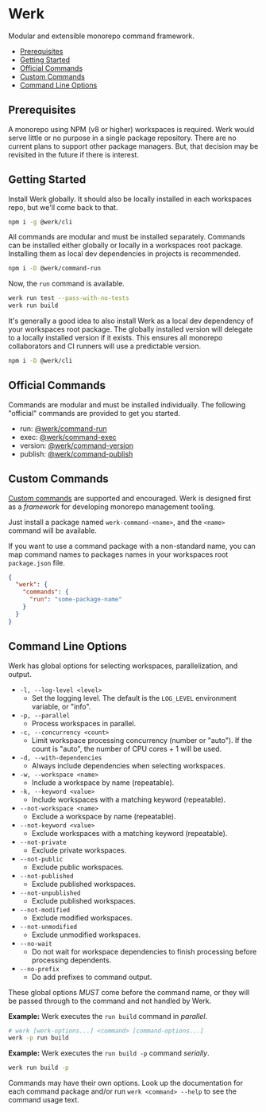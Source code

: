 # Werk

Modular and extensible monorepo command framework.

- [Prerequisites](#prerequisites)
- [Getting Started](#getting-started)
- [Official Commands](#official-commands)
- [Custom Commands](#custom-commands)
- [Command Line Options](#command-line-options)

## Prerequisites

A monorepo using NPM (v8 or higher) workspaces is required. Werk would serve little or no purpose in a single package repository. There are no current plans to support other package managers. But, that decision may be revisited in the future if there is interest.

## Getting Started

Install Werk globally. It should also be locally installed in each workspaces repo, but we'll come back to that.

```sh
npm i -g @werk/cli
```

All commands are modular and must be installed separately. Commands can be installed either globally or locally in a workspaces root package. Installing them as local dev dependencies in projects is recommended.

```sh
npm i -D @werk/command-run
```

Now, the `run` command is available.

```sh
werk run test --pass-with-no-tests
werk run build
```

It's generally a good idea to also install Werk as a local dev dependency of your workspaces root package. The globally installed version will delegate to a locally installed version if it exists. This ensures all monorepo collaborators and CI runners will use a predictable version.

```sh
npm i -D @werk/cli
```

## Official Commands

Commands are modular and must be installed individually. The following "official" commands are provided to get you started.

- run: [@werk/command-run](https://www.npmjs.com/package/@werk/command-run)
- exec: [@werk/command-exec](https://www.npmjs.com/package/@werk/command-exec)
- version: [@werk/command-version](https://www.npmjs.com/package/@werk/command-version)
- publish: [@werk/command-publish](https://www.npmjs.com/package/@werk/command-publish)

## Custom Commands

[Custom commands](README_CUSTOM_COMMANDS.md) are supported and encouraged. Werk is designed first as a _framework_ for developing monorepo management tooling.

Just install a package named `werk-command-<name>`, and the `<name>` command will be available.

If you want to use a command package with a non-standard name, you can
map command names to packages names in your workspaces root `package.json` file.

```json
{
  "werk": {
    "commands": {
      "run": "some-package-name"
    }
  }
}
```

## Command Line Options

Werk has global options for selecting workspaces, parallelization, and output.

- `-l, --log-level <level>`
  - Set the logging level. The default is the `LOG_LEVEL` environment variable, or "info".
- `-p, --parallel`
  - Process workspaces in parallel.
- `-c, --concurrency <count>`
  - Limit workspace processing concurrency (number or "auto"). If the count is "auto", the number of CPU cores + 1 will be used.
- `-d, --with-dependencies`
  - Always include dependencies when selecting workspaces.
- `-w, --workspace <name>`
  - Include a workspace by name (repeatable).
- `-k, --keyword <value>`
  - Include workspaces with a matching keyword (repeatable).
- `--not-workspace <name>`
  - Exclude a workspace by name (repeatable).
- `--not-keyword <value>`
  - Exclude workspaces with a matching keyword (repeatable).
- `--not-private`
  - Exclude private workspaces.
- `--not-public`
  - Exclude public workspaces.
- `--not-published`
  - Exclude published workspaces.
- `--not-unpublished`
  - Exclude published workspaces.
- `--not-modified`
  - Exclude modified workspaces.
- `--not-unmodified`
  - Exclude unmodified workspaces.
- `--no-wait`
  - Do not wait for workspace dependencies to finish processing before processing dependents.
- `--no-prefix`
  - Do add prefixes to command output.

These global options _MUST_ come before the command name, or they will be passed through to the command and not handled by Werk.

**Example:** Werk executes the `run build` command in _parallel_.

```sh
# werk [werk-options...] <command> [command-options...]
werk -p run build
```

**Example:** Werk executes the `run build -p` command _serially_.

```sh
werk run build -p
```

Commands may have their own options. Look up the documentation for each command package and/or run `werk <command> --help` to see the command usage text.
